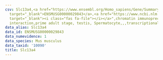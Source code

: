 ```yaml
---
csv: Slc13a4,<a href="https://www.ensembl.org/Homo_sapiens/Gene/Summary?db=core;g=ENSMUSG00000029843"
  target="_blank">ENSMUSG00000029843</a>,<a href="https://www.ncbi.nlm.nih.gov/pubmed/25450459"
  target="_blank"><i class="fas fa-file"></i></a>",chromatin immunoprecipitation assay,direct
  interaction,prime adult stage, testis, Spermatocyte,,,transcriptional regulation,
data_alias: Slc13a4
data_id: ENSMUSG00000029843
data_numevidence: 1
data_species: Mus musculus
data_taxid: '10090'
title: Slc13a4
---
```

